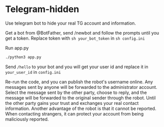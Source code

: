 # Telegram-hidden
Use telegram bot to hide your real TG account and information.

Get a bot from @BotFather, send /newbot and follow the prompts until you get a token.
Replace token with ```sh your_bot_token``` in ```sh config.ini```

Run app.py
```sh
./python3 app.py
```
Send ``` /hello ``` to your bot and you will get your user id and replace it in ``` your_user_id``` in ```config.ini```

Re-run the code, and you can publish the robot's username online.
Any messages sent by anyone will be forwarded to the administrator account.
Select the message sent by the other party, choose to reply, and the message will be forwarded to the original sender through the robot. Until the other party gains your trust and exchanges your real contact information.
Another advantage of the robot is that it cannot be reported. When contacting strangers, it can protect your account from being maliciously reported.

